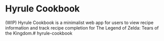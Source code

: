 # Hyrule Cookbook
(WIP) Hyrule Cookbook is a minimalist web app for users to view recipe information and track recipe completion for The Legend of Zelda: Tears of the Kingdom.#   h y r u l e - c o o k b o o k  
 